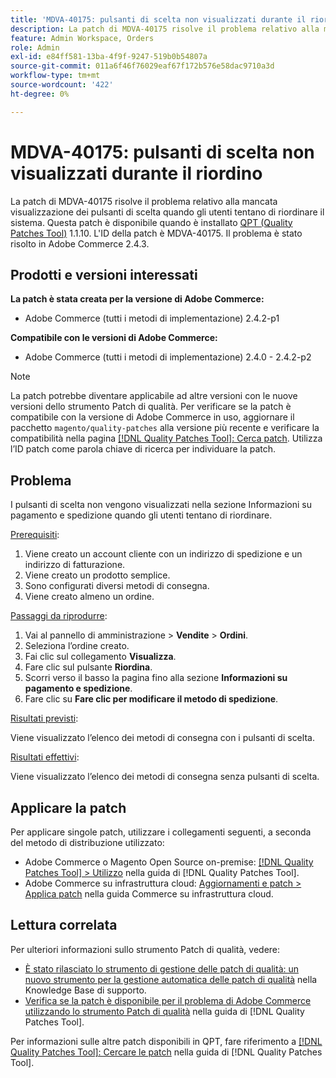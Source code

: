 ```yaml
---
title: 'MDVA-40175: pulsanti di scelta non visualizzati durante il riordino'
description: La patch di MDVA-40175 risolve il problema relativo alla mancata visualizzazione dei pulsanti di scelta quando gli utenti tentano di riordinare il sistema. Questa patch è disponibile quando è installato [Quality Patches Tool (QPT)](https://experienceleague.adobe.com/en/docs/commerce-operations/tools/quality-patches-tool/quality-patches-tool-to-self-serve-quality-patches) 1.1.10. L'ID della patch è MDVA-40175. Il problema è stato risolto in Adobe Commerce 2.4.3.
feature: Admin Workspace, Orders
role: Admin
exl-id: e84ff581-13ba-4f9f-9247-519b0b54807a
source-git-commit: 011a6f46f76029eaf67f172b576e58dac9710a3d
workflow-type: tm+mt
source-wordcount: '422'
ht-degree: 0%

---
```


# MDVA-40175: pulsanti di scelta non visualizzati durante il riordino

La patch di MDVA-40175 risolve il problema relativo alla mancata visualizzazione dei pulsanti di scelta quando gli utenti tentano di riordinare il sistema. Questa patch è disponibile quando è installato [QPT (Quality Patches Tool)](https://experienceleague.adobe.com/en/docs/commerce-operations/tools/quality-patches-tool/quality-patches-tool-to-self-serve-quality-patches) 1.1.10. L&#39;ID della patch è MDVA-40175. Il problema è stato risolto in Adobe Commerce 2.4.3.

## Prodotti e versioni interessati

**La patch è stata creata per la versione di Adobe Commerce:**

* Adobe Commerce (tutti i metodi di implementazione) 2.4.2-p1

**Compatibile con le versioni di Adobe Commerce:**

* Adobe Commerce (tutti i metodi di implementazione) 2.4.0 - 2.4.2-p2

>[!NOTE]
>
>La patch potrebbe diventare applicabile ad altre versioni con le nuove versioni dello strumento Patch di qualità. Per verificare se la patch è compatibile con la versione di Adobe Commerce in uso, aggiornare il pacchetto `magento/quality-patches` alla versione più recente e verificare la compatibilità nella pagina [[!DNL Quality Patches Tool]: Cerca patch](https://experienceleague.adobe.com/en/docs/commerce-operations/tools/quality-patches-tool/quality-patches-tool-to-self-serve-quality-patches). Utilizza l’ID patch come parola chiave di ricerca per individuare la patch.

## Problema

I pulsanti di scelta non vengono visualizzati nella sezione Informazioni su pagamento e spedizione quando gli utenti tentano di riordinare.

<u>Prerequisiti</u>:

1. Viene creato un account cliente con un indirizzo di spedizione e un indirizzo di fatturazione.
1. Viene creato un prodotto semplice.
1. Sono configurati diversi metodi di consegna.
1. Viene creato almeno un ordine.

<u>Passaggi da riprodurre</u>:

1. Vai al pannello di amministrazione > **Vendite** > **Ordini**.
1. Seleziona l’ordine creato.
1. Fai clic sul collegamento **Visualizza**.
1. Fare clic sul pulsante **Riordina**.
1. Scorri verso il basso la pagina fino alla sezione **Informazioni su pagamento e spedizione**.
1. Fare clic su **Fare clic per modificare il metodo di spedizione**.

<u>Risultati previsti</u>:

Viene visualizzato l’elenco dei metodi di consegna con i pulsanti di scelta.

<u>Risultati effettivi</u>:

Viene visualizzato l’elenco dei metodi di consegna senza pulsanti di scelta.

## Applicare la patch

Per applicare singole patch, utilizzare i collegamenti seguenti, a seconda del metodo di distribuzione utilizzato:

* Adobe Commerce o Magento Open Source on-premise: [[!DNL Quality Patches Tool] > Utilizzo](/help/tools/quality-patches-tool/usage.md) nella guida di [!DNL Quality Patches Tool].
* Adobe Commerce su infrastruttura cloud: [Aggiornamenti e patch > Applica patch](https://experienceleague.adobe.com/docs/commerce-cloud-service/user-guide/develop/upgrade/apply-patches.html) nella guida Commerce su infrastruttura cloud.

## Lettura correlata

Per ulteriori informazioni sullo strumento Patch di qualità, vedere:

* [È stato rilasciato lo strumento di gestione delle patch di qualità: un nuovo strumento per la gestione automatica delle patch di qualità](https://experienceleague.adobe.com/en/docs/commerce-operations/tools/quality-patches-tool/quality-patches-tool-to-self-serve-quality-patches) nella Knowledge Base di supporto.
* [Verifica se la patch è disponibile per il problema di Adobe Commerce utilizzando lo strumento Patch di qualità](/help/tools/quality-patches-tool/patches-available-in-qpt/check-patch-for-magento-issue-with-magento-quality-patches.md) nella guida di [!DNL Quality Patches Tool].

Per informazioni sulle altre patch disponibili in QPT, fare riferimento a [[!DNL Quality Patches Tool]: Cercare le patch](https://experienceleague.adobe.com/tools/commerce-quality-patches/index.html) nella guida di [!DNL Quality Patches Tool].
